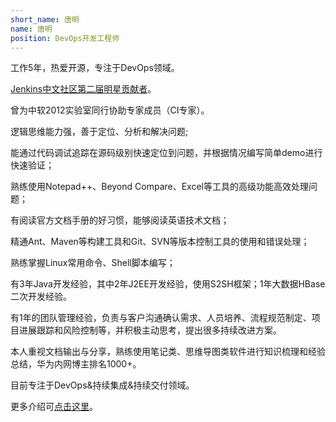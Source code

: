 ```yaml
---
short_name: 唐明
name: 唐明
position: DevOps开发工程师
---
```

工作5年，热爱开源，专注于DevOps领域。

[Jenkins中文社区第二届明星贡献者](https://jenkins-zh.cn/about/star-plan/)。

曾为中软2012实验室同行协助专家成员（CI专家）。

逻辑思维能力强，善于定位、分析和解决问题;

能通过代码调试追踪在源码级别快速定位到问题，并根据情况编写简单demo进行快速验证；

熟练使用Notepad++、Beyond Compare、Excel等工具的高级功能高效处理问题；

有阅读官方文档手册的好习惯，能够阅读英语技术文档；

精通Ant、Maven等构建工具和Git、SVN等版本控制工具的使用和错误处理；

熟练掌握Linux常用命令、Shell脚本编写；

有3年Java开发经验，其中2年J2EE开发经验，使用S2SH框架；1年大数据HBase二次开发经验。

有1年的团队管理经验，负责与客户沟通确认需求、人员培养、流程规范制定、项目进展跟踪和风险控制等，并积极主动思考，提出很多持续改进方案。

本人重视文档输出与分享，熟练使用笔记类、思维导图类软件进行知识梳理和经验总结，华为内网博主排名1000+。

目前专注于DevOps&持续集成&持续交付领域。

更多介绍可[点击这里](/about)。